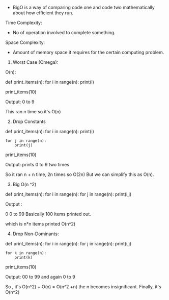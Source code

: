 - BigO is a way of comparing code one and code two mathematically about how efficient they run.

Time Complexity:
- No of operation involved to complete something.

Space Complexity:
- Amount of memory space it requires for the certain computing problem.


1) Worst Case (Omega):


O(n):

def print_items(n):
    for i in range(n):
        print(i)

print_items(10)

Output: 0 to 9

This ran n time so it's O(n)


2) Drop Constants

def print_items(n):
    for i in range(n):
        print(i)
    
    for j in range(n):
        print(j)

print_items(10)

Output: prints 0 to 9 two times

So it ran n + n time, 2n times so O(2n)
But we can simplify this as O(n).



3) Big O(n ^2)

def print_items(n):
    for i in range(n):
        for j in range(n):
            print(i,j)

Output :

0 0
to
99
Basically 100 items printed out.

which is n*n items printed O(n^2)


4) Drop Non-Dominants:

def print_items(n):
    for i in range(n):
        for j in range(n):
            print(i,j)

    for k in range(n):
        print(k)

print_items(10)

Output:
00
to 
99
and again
0 to 9

So , it's O(n^2) + O(n) = O(n^2 +n) the n becomes insignificant.
Finally, it's O(n^2)
